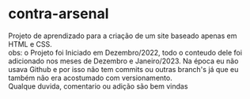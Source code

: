 # contra-arsenal
Projeto de aprendizado para a criação de um site baseado apenas em HTML e CSS.
<br>
obs: o Projeto foi Iniciado em Dezembro/2022, todo o conteudo dele foi adicionado nos meses de Dezembro e Janeiro/2023. Na época eu não usava Github e por isso não tem commits ou outras branch's já que eu também não era acostumado com versionamento.
<br>
Qualque duvida, comentario ou adição são bem vindas
